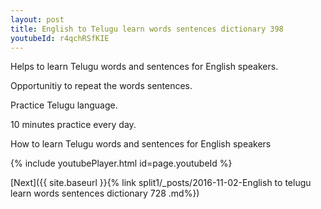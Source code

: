 ```yaml
---
layout: post
title: English to Telugu learn words sentences dictionary 398 
youtubeId: r4qchRSfKIE
---
```

 
 
Helps to learn Telugu words and sentences for English speakers.

Opportunitiy to repeat the words sentences. 

Practice Telugu language. 
 
10 minutes practice every day. 
 
How to learn Telugu words and sentences for English speakers 
 
{% include youtubePlayer.html id=page.youtubeId %}
 
 
[Next]({{ site.baseurl }}{% link  split1/_posts/2016-11-02-English to telugu learn words sentences dictionary 728 .md%})
 
